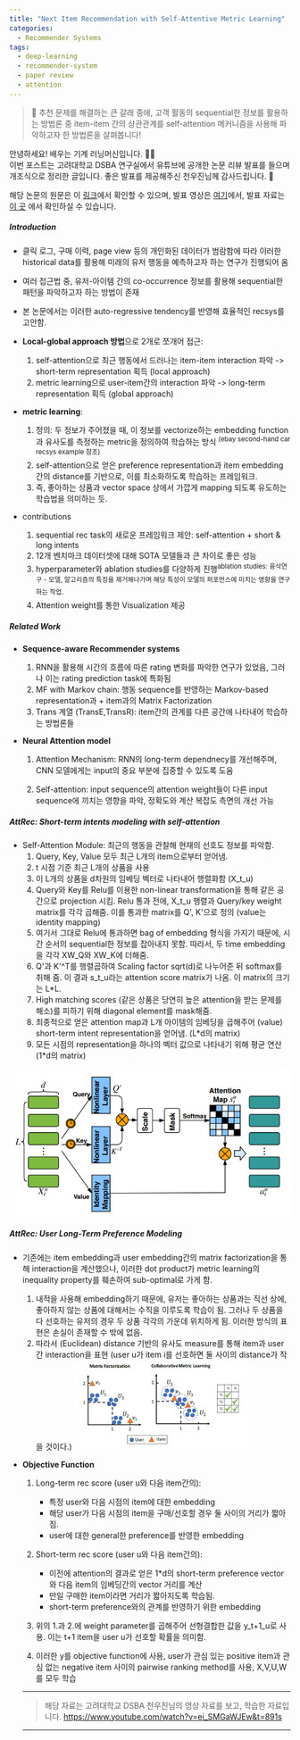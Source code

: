 ```yaml
---
title: "Next Item Recommendation with Self-Attentive Metric Learning"
categories:
  - Recommender Systems
tags:
  - deep-learning
  - recommender-system
  - paper review
  - attention
---
```


> :seedling: 추천 문제를 해결하는 큰 갈래 중에, 고객 활동의 sequential한 정보를 활용하는 방법론 중 item-item 간의 상관관계를 self-attention 메커니즘을 사용해 파악하고자 한 방법론을 살펴봅니다!

안녕하세요! 배우는 기계 러닝머신입니다. :man_technologist:  
이번 포스트는 고려대학교 DSBA 연구실에서 유튜브에 공개한 논문 리뷰 발표를 들으며 개조식으로 정리한 글입니다. 좋은 발표를 제공해주신 천우진님께 감사드립니다. :pray:  

해당 논문의 원문은 이 [링크](https://arxiv.org/pdf/1808.06414.pdf)에서 확인할 수 있으며,
발표 영상은 [여기](https://www.youtube.com/watch?v=ei_SMGaWJEw&t=891s)에서, 발표 자료는 [이 곳](http://dsba.korea.ac.kr/seminar/?mod=document&uid=45) 에서 확인하실 수 있습니다.


##### Introduction

-	클릭 로그, 구매 이력, page view 등의 개인화된 데이터가 범람함에 따라 이러한 historical data를 활용해 미래의 유저 행동을 예측하고자 하는 연구가 진행되어 옴
-	여러 접근법 중, 유저-아이템 간의 co-occurrence 정보를 활용해 sequential한 패턴을 파악하고자 하는 방법이 존재
-	본 논문에서는 이러한 auto-regressive tendency를 반영해 효율적인 recsys를 고안함.

-	**Local-global approach 방법**으로 2개로 쪼개어 접근:

	1.	self-attention으로 최근 행동에서 드러나는 item-item interaction 파악 -> short-term representation 획득 (local approach)
	2.	metric learning으로 user-item간의 interaction 파악 -> long-term representation 획득 (global approach)

-	**metric learning**:

	1.	정의: 두 정보가 주어졌을 때, 이 정보를 vectorize하는 embedding function과 유사도를 측정하는 metric을 정의하여 학습하는 방식 <sup> (ebay second-hand car recsys example 참조)</sup>
	2.	self-attention으로 얻은 preference representation과 item embedding 간의 distance를 기반으로, 이를 최소화하도록 학습하는 프레임워크.
	3.	즉, 좋아하는 상품과 vector space 상에서 가깝게 mapping 되도록 유도하는 학습법을 의미하는 듯.

-	contributions

	1.	sequential rec task의 새로운 프레임워크 제안: self-attention + short & long intents
	2.	12개 벤치마크 데이터셋에 대해 SOTA 모델들과 큰 차이로 좋은 성능
	3.	hyperparameter와 ablation studies를 다양하게 진행<sup>ablation studies: 융삭연구 - 모델, 알고리즘의 특징을 제거해나가며 해당 특성이 모델의 퍼포먼스에 미치는 영향을 연구하는 작업. </sup>
	4.	Attention weight를 통한 Visualization 제공

##### Related Work

-	**Sequence-aware Recommender systems**

	1.	RNN을 활용해 시간의 흐름에 따른 rating 변화를 파악한 연구가 있었음, 그러나 이는 rating prediction task에 특화됨
	2.	MF with Markov chain: 행동 sequence를 반영하는 Markov-based representation과 + item과의 Matrix Factorization
	3.	Trans 계열 (TransE,TransR): item간의 관계를 다른 공간에 나타내어 학습하는 방법론들

-	**Neural Attention model**

	1.	Attention Mechanism: RNN의 long-term dependnecy를 개선해주며, CNN 모델에게는 input의 중요 부분에 집중할 수 있도록 도움

	2.	Self-attention: input sequence의 attention weight들이 다른 input sequence에 끼치는 영향을 파악, 정확도와 계산 복잡도 측면의 개선 가능

##### AttRec: Short-term intents modeling with self-attention

-	Self-Attention Module: 최근의 행동을 관찰해 현재의 선호도 정보를 파악함.
	1.	Query, Key, Value 모두 최근 L개의 item으로부터 얻어냄.
	2.	t 시점 기준 최근 L개의 상품을 사용
	3.	이 L개의 상품을 d차원의 임베딩 벡터로 나타내어 행렬화함 (X_t_u)
	4.	Query와 Key를 Relu를 이용한 non-linear transformation을 통해 같은 공간으로 projection 시킴. Relu 통과 전에, X_t_u 행렬과 Query/key weight matrix를 각각 곱해줌. 이를 통과한 matrix를 Q', K'으로 정의 (value는 identity mapping)
	5.	여기서 그대로 Relu에 통과하면 bag of embedding 형식을 가지기 때문에, 시간 순서의 sequential한 정보를 잡아내지 못함. 따라서, 두 time embedding을 각각 XW_Q와 XW_K에 더해줌.
	6.	Q'과 K'^T를 행렬곱하여 Scaling factor sqrt(d)로 나누어준 뒤 softmax를 취해 줌. 이 결과 s_t_u라는 attention score matrix가 나옴. 이 matrix의 크기는 L*L.
	7.	High matching scores (같은 상품은 당연히 높은 attention을 받는 문제를 해소)를 피하기 위해 diagonal element를 mask해줌.
	8.	최종적으로 얻은 attention map과 L개 아이템의 임베딩을 곱해주어 (value) short-term intent representation을 얻어냄. (L*d의 matrix)
	9.	모든 시점의 representation을 하나의 벡터 값으로 나타내기 위해 평균 연산 (1*d의 matrix)

![The Overview](/assets/materials/recsys/next_item_pic_1.png)

##### AttRec: User Long-Term Preference Modeling

-	기존에는 item embedding과 user embedding간의 matrix factorization을 통해 interaction을 계산했으나, 이러한 dot product가 metric learning의 inequality property를 훼손하여 sub-optimal로 가게 함.

	1.	내적을 사용해 embedding하기 때문에, 유저는 좋아하는 상품과는 직선 상에, 좋아하지 않는 상품에 대해서는 수직을 이루도록 학습이 됨. 그러나 두 상품을 다 선호하는 유저의 경우 두 상품 각각의 가운데 위치하게 됨. 이러한 방식의 표현은 손실이 존재할 수 밖에 없음.
	2.	따라서 (Euclidean) distance 기반의 유사도 measure를 통해 item과 user간 interaction을 표현 (user u가 item i를 선호하면 둘 사이의 distance가 작을 것이다.) ![The Overview](/assets/materials/recsys/next_item_pic_2.png)

-	**Objective Function**

	1.	Long-term rec score (user u와 다음 item간의):
		-	특정 user와 다음 시점의 item에 대한 embedding
		-	해당 user가 다음 시점의 item을 구매/선호할 경우 둘 사이의 거리가 짧아짐.
		-	user에 대한 general한 preference를 반영한 embedding
	2.	Short-term rec score (user u와 다음 item간의):

		-	이전에 attention의 결과로 얻은 1*d의 short-term preference vector와 다음 item의 임베딩간의 vector 거리를 계산
		-	만일 구매한 item이라면 거리가 짧아지도록 학습됨.
		-	short-term preference와의 관계를 반영하기 위한 embedding

	3.	위의 1.과 2.에 weight parameter를 곱해주어 선형결합한 값을 y_t+1_u로 사용. 이는 t+1 item을 user u가 선호할 확률을 의미함.

	4.	이러한 y를 objective function에 사용, user가 관심 있는 positive item과 관심 없는 negative item 사이의 pairwise ranking method를 사용, X,V,U,W를 모두 학습


	---

	> 해당 자료는
	> 고려대학교 DSBA 천우진님의 영상 자료를 보고, 학습한 자료입니다.
	> https://www.youtube.com/watch?v=ei_SMGaWJEw&t=891s   

	---
